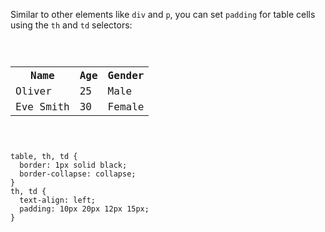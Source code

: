 Similar to other elements like
`div` and `p`, you can set `padding` for
table cells using the `th` and `td` selectors:

<codeblock language="css" type="lesson">
<code>
<panel language="html">
<table>
  <tr>
    <th>Name</th>
    <th>Age</th>
    <th>Gender</th>
  </tr>
  <tr>
    <td>Oliver</td>
    <td>25</td>
    <td>Male</td>
  </tr>
  <tr>
    <td>Eve Smith</td>
    <td>30</td>
    <td>Female</td>
  </tr>
</table>
</panel>
<panel language="css">
table, th, td {
  border: 1px solid black;
  border-collapse: collapse;
}
th, td {
  text-align: left;
  padding: 10px 20px 12px 15px;
}
</panel>
</code>
</codeblock>